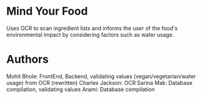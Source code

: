 # Mind Your Food
Uses OCR to scan ingredient lists and informs the user of the food's environmental impact by considering factors such as water usage.

# Authors
Mohit Bhole: FrontEnd, Backend, validating values (vegan/vegetarian/water usage) from OCR (rewritten)
Charles Jackson: OCR
Sarina Mak: Database compilation, validating values
Arami: Database compilation
